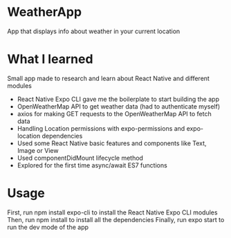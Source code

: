 # WeatherApp
App that displays info about weather in your current location

# What I learned
Small app made to research and learn about React Native and different modules

- React Native Expo CLI gave me the boilerplate to start building the app
- OpenWeatherMap API to get weather data (had to authenticate myself)
- axios for making GET requests to the OpenWeatherMap API to fetch data
- Handling Location permissions with expo-permissions and expo-location dependencies
- Used some React Native basic features and components like Text, Image or View
- Used componentDidMount lifecycle method
- Explored for the first time async/await ES7 functions

# Usage

First, run npm install expo-cli to install the React Native Expo CLI modules
Then, run npm install to install all the dependencies
Finally, run expo start to run the dev mode of the app
